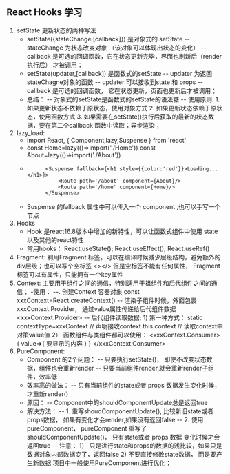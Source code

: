 ## React Hooks 学习
1. setState 更新状态的两种写法
    - setState({stateChange,[callback]})    是对象式的 setState
        -- stateChange  为状态改变对象 （该对象可以体现出状态的变化）
        -- callback 是可选的回调函数，它在状态更新完毕，界面也刷新后（render 执行后） 才被调用；
    - setState(updater,[callback]) 是函数式的setState
        -- updater 为返回stateChagne对象的函数
        -- updater 可以接收到state 和 props
        -- callback 是可选的回调函数， 它在状态更新，页面也更新后才被调用；
    - 总结：
        -- 对象式的setState是函数式的setState的语法糖
        -- 使用原则:
            1. 如果更新状态不依赖于原状态，使用对象方式
            2. 如果更新状态依赖于原状态，使用函数方式
            3. 如果需要在setState()执行后获取的最新的状态数据，要在第二个callback 函数中读取；异步渲染；
2. lazy_load: 
    - import React, { Component,lazy,Suspense } from 'react'
    - 
        const Home=lazy(()=>import('./Home'))
        const About=lazy(()=>import('./About'))
    -           <Suspense fallback={<h1 style={{color:'red'}}>Loading...</h1>}>
                    <Route path='/about' component={About}/>
                    <Route path='/home' component={Home}/>
                </Suspense>
    - Suspense 的fallback 属性中可以传入一个 component ,也可以手写一个节点
3. Hooks
    - Hook 是react16.8版本中增加的新特性，可以让函数式组件中使用 state以及其他的react特性
    - 常用hooks： React.useState(); React.useEffect(); React.useRef()
4. Fragment: 利用Fragment 标签，可以在编译时候减少层级结构，避免额外的div层级；也可以写个空标签 <></> 但是空标签不能有任何属性， Fragment标签可以有属性，只能拥有一个key属性
5. Context: 主要用于组件之间的通信，特别适用于祖组件和后代组件之间的通信；
    -使用：
        --. 创建Context 容器对象
            const xxxContext=React.createContext()
        -- 渲染子组件时候，外面包裹 xxxContext.Provider， 通过value属性传递给后代组件数据
            <xxxContext.Provider>
        -- 后代组件读取数据; 
            1) 第一种方式： 
            static contextType=xxxContext // 声明接收context
            this.context // 读取context中对策value值
            2） 函数组件与类组件都可以使用：
                <xxxContext.Consumer>
                {
                    value=>{
                        <!-- value 就是context里的value数据 -->
                        要显示的内容 
                    }
                }
                </xxxContext.Consumer>
6. PureComponent:
    - Component 的2个问题：
        -- 只要执行setState()， 即使不改变状态数据，组件也会重新render
        -- 只要当前组件render,就会重新render子组件，效率低
    - 效率高的做法：
        -- 只有当前组件的state或者 props 数据发生变化时候，才重新render()
    - 原因：
        -- Component中的shouldComponentUpdate总是返回true
    - 解决方法：
        -- 1. 重写shoudComponentUpdate(), 比较新旧state或者 props数据， 如果有变化才会render,如果没有返回false
        -- 2. 使用pureComponent， pureComponent 重写了shouldComponentUpdate()， 只有state或者 props 数据 变化时候才会返回true
        -- 注意：
            1） 只是进行state和props的数据的浅比较，如果只是数据对象内部数据变了，返回false
            2) 不要直接修改state数据， 而是要产生新数据
            项目中一般使用PureComponent进行优化；